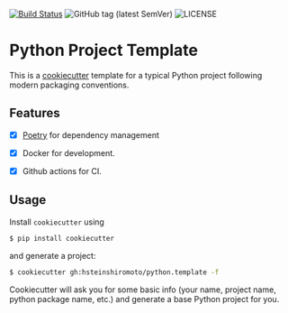 [![Build Status](https://github.com/hsteinshiromoto/python.template/actions/workflows/ci.yml/badge.svg)](https://github.com/hsteinshiromoto/python.template/actions/workflows/ci.yml)
![GitHub tag (latest SemVer)](https://img.shields.io/github/v/tag/hsteinshiromoto/python.template?style=flat)
![LICENSE](https://img.shields.io/badge/license-MIT-lightgrey.svg)


# Python Project Template

This is a [cookiecutter](https://github.com/audreyr/cookiecutter) template for a typical Python project following modern packaging conventions.

## Features

* [x] [Poetry](https://poetry.eustace.io/) for dependency management
* [x] Docker for development.
* [x] Github actions for CI.


## Usage

Install `cookiecutter` using
```bash
$ pip install cookiecutter
```
and generate a project:

```bash
$ cookiecutter gh:hsteinshiromoto/python.template -f
```

Cookiecutter will ask you for some basic info (your name, project name, python package name, etc.) and generate a base Python project for you.
